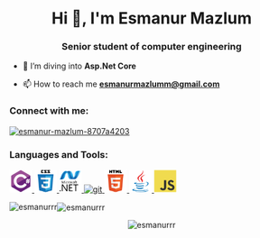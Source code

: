 <h1 align="center">Hi 👋, I'm Esmanur Mazlum</h1>
<h3 align="center">Senior student of computer engineering</h3>

- 🌱 I’m diving into **Asp.Net Core**

- 📫 How to reach me **esmanurmazlumm@gmail.com**

<h3 align="left">Connect with me:</h3>
<p align="left">
<a href="https://linkedin.com/in/esmanur-mazlum-8707a4203" target="blank"><img align="center" src="https://raw.githubusercontent.com/rahuldkjain/github-profile-readme-generator/master/src/images/icons/Social/linked-in-alt.svg" alt="esmanur-mazlum-8707a4203" height="30" width="40" /></a>
</p>

<h3 align="left">Languages and Tools:</h3>
<p align="left"> <a href="https://www.w3schools.com/cs/" target="_blank" rel="noreferrer"> <img src="https://raw.githubusercontent.com/devicons/devicon/master/icons/csharp/csharp-original.svg" alt="csharp" width="40" height="40"/> </a> <a href="https://www.w3schools.com/css/" target="_blank" rel="noreferrer"> <img src="https://raw.githubusercontent.com/devicons/devicon/master/icons/css3/css3-original-wordmark.svg" alt="css3" width="40" height="40"/> </a> <a href="https://dotnet.microsoft.com/" target="_blank" rel="noreferrer"> <img src="https://raw.githubusercontent.com/devicons/devicon/master/icons/dot-net/dot-net-original-wordmark.svg" alt="dotnet" width="40" height="40"/> </a> <a href="https://git-scm.com/" target="_blank" rel="noreferrer"> <img src="https://www.vectorlogo.zone/logos/git-scm/git-scm-icon.svg" alt="git" width="40" height="40"/> </a> <a href="https://www.w3.org/html/" target="_blank" rel="noreferrer"> <img src="https://raw.githubusercontent.com/devicons/devicon/master/icons/html5/html5-original-wordmark.svg" alt="html5" width="40" height="40"/> </a> <a href="https://www.java.com" target="_blank" rel="noreferrer"> <img src="https://raw.githubusercontent.com/devicons/devicon/master/icons/java/java-original.svg" alt="java" width="40" height="40"/> </a> <a href="https://developer.mozilla.org/en-US/docs/Web/JavaScript" target="_blank" rel="noreferrer"> <img src="https://raw.githubusercontent.com/devicons/devicon/master/icons/javascript/javascript-original.svg" alt="javascript" width="40" height="40"/> </a> </p>

<p><img align="left" src="https://github-readme-stats.vercel.app/api/top-langs?username=esmanurrr&show_icons=true&locale=en&layout=compact" alt="esmanurrr" /></p>


<p><img align="center" src="https://github-readme-streak-stats.herokuapp.com/?user=esmanurrr&" alt="esmanurrr" /></p>
<div align="center"> <img src="https://komarev.com/ghpvc/?username=esmanurrr&label=Profile%20views&color=0f172a&style=flat" alt="esmanurrr" /> </div>
